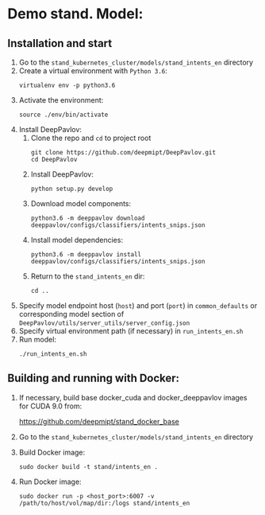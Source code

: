 # Demo stand. Model: 

## Installation and start
1. Go to the `stand_kubernetes_cluster/models/stand_intents_en` directory
2. Create a virtual environment with `Python 3.6`:
    ```
    virtualenv env -p python3.6
    ```
3. Activate the environment:
    ```
    source ./env/bin/activate
    ```
4. Install DeepPavlov:
    1. Clone the repo and `cd` to project root
        ```
        git clone https://github.com/deepmipt/DeepPavlov.git
        cd DeepPavlov
        ```
    2. Install DeepPavlov:
        ```
        python setup.py develop
        ```
    3. Download model components:
        ```
        python3.6 -m deeppavlov download deeppavlov/configs/classifiers/intents_snips.json
        ```
    4. Install model dependencies:
        ```
        python3.6 -m deeppavlov install deeppavlov/configs/classifiers/intents_snips.json
        ```
    5. Return to the `stand_intents_en` dir:
        ```
        cd ..
        ```
5. Specify model endpoint host (`host`) and port (`port`) in `common_defaults` or corresponding model section of `DeepPavlov/utils/server_utils/server_config.json`
6. Specify virtual environment path (if necessary) in `run_intents_en.sh`
7. Run model:
    ```
    ./run_intents_en.sh
    ```

## Building and running with Docker:
1. If necessary, build base docker_cuda and docker_deeppavlov images for CUDA 9.0 from:

   https://github.com/deepmipt/stand_docker_base
  
2. Go to the `stand_kubernetes_cluster/models/stand_intents_en` directory

3. Build Docker image:
   ```
   sudo docker build -t stand/intents_en .
   ```
4. Run Docker image:
   ```
   sudo docker run -p <host_port>:6007 -v /path/to/host/vol/map/dir:/logs stand/intents_en
   ```